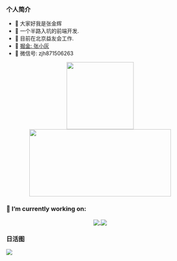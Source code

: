 ### 个人简介
- 👋  大家好我是张金辉 
- 🌱 一个半路入坑的前端开发.
- 🌱  目前在北京益友会工作.
- 🌱  [掘金: 张小灰](https://juejin.cn/user/3139860939677048)
- 🌱  微信号: zjh871506263

<p align="center">
  <a href="javaScript:">
    <img height="180em" src="https://github-readme-stats.vercel.app/api?username=jay6697117&count_private=true&show_icons=true&bg_color=50,9C27B0,F44336&title_color=FFEB3B&text_color=fff&icon_color=8BC34A"/>
    <img height="180em" width="380em" src="https://github-readme-stats-eight-theta.vercel.app/api/top-langs/?username=jay6697117&layout=compact&langs_count=8&bg_color=50,9C27B0,F44336&title_color=FFEB3B&text_color=fff"/>
  </a>
</p>

### 🔭 I’m currently working on:
<p align="center">
  <a href="https://github.com/jay6697117/cc-ui-uni-app-zjh">
    <img align="center" src="https://github-readme-stats.vercel.app/api/pin?username=jay6697117&repo=cc-ui-uni-app-zjh" />
  </a>
  <a href="https://github.com/jay6697117/form-generator">
    <img align="center" src="https://github-readme-stats.vercel.app/api/pin?username=jay6697117&repo=form-generator" />
  </a>
</p>

### 日活图
![](https://activity-graph.herokuapp.com/graph?username=jay6697117&theme=github)
